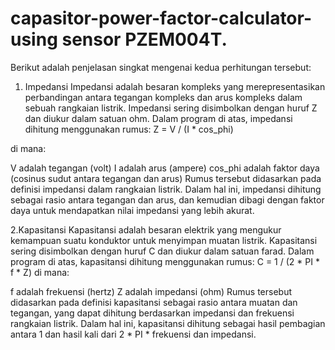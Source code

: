 # capasitor-power-factor-calculator-using sensor PZEM004T.
Berikut adalah penjelasan singkat mengenai kedua perhitungan tersebut:

1. Impedansi
Impedansi adalah besaran kompleks yang merepresentasikan perbandingan antara tegangan kompleks dan arus kompleks dalam sebuah rangkaian listrik. Impedansi sering disimbolkan dengan huruf Z dan diukur dalam satuan ohm. Dalam program di atas, impedansi dihitung menggunakan rumus:
Z = V / (I * cos_phi)

di mana:

V adalah tegangan (volt)
I adalah arus (ampere)
cos_phi adalah faktor daya (cosinus sudut antara tegangan dan arus)
Rumus tersebut didasarkan pada definisi impedansi dalam rangkaian listrik. Dalam hal ini, impedansi dihitung sebagai rasio antara tegangan dan arus, dan kemudian dibagi dengan faktor daya untuk mendapatkan nilai impedansi yang lebih akurat.

2.Kapasitansi
Kapasitansi adalah besaran elektrik yang mengukur kemampuan suatu konduktor untuk menyimpan muatan listrik. Kapasitansi sering disimbolkan dengan huruf C dan diukur dalam satuan farad. Dalam program di atas, kapasitansi dihitung menggunakan rumus:
C = 1 / (2 * PI * f * Z)
di mana:

f adalah frekuensi (hertz)
Z adalah impedansi (ohm)
Rumus tersebut didasarkan pada definisi kapasitansi sebagai rasio antara muatan dan tegangan, yang dapat dihitung berdasarkan impedansi dan frekuensi rangkaian listrik. Dalam hal ini, kapasitansi dihitung sebagai hasil pembagian antara 1 dan hasil kali dari 2 * PI * frekuensi dan impedansi.
